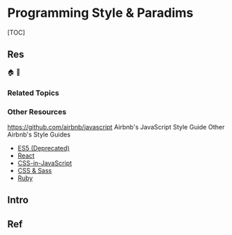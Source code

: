 # Programming Style & Paradims

[TOC]



## Res
🏠 
🚧 


### Related Topics


### Other Resources
https://github.com/airbnb/javascript
Airbnb's JavaScript Style Guide
Other Airbnb's Style Guides
- [ES5 (Deprecated)](https://github.com/airbnb/javascript/tree/es5-deprecated/es5)
- [React](https://github.com/airbnb/javascript/blob/master/react)
- [CSS-in-JavaScript](https://github.com/airbnb/javascript/blob/master/css-in-javascript)
- [CSS & Sass](https://github.com/airbnb/css)
- [Ruby](https://github.com/airbnb/ruby)



## Intro



## Ref
